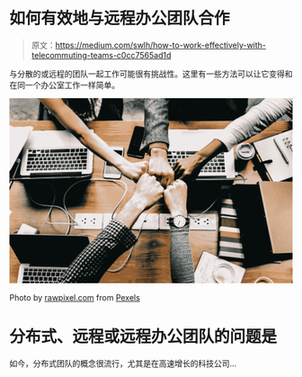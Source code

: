 # 如何有效地与远程办公团队合作

> 原文：<https://medium.com/swlh/how-to-work-effectively-with-telecommuting-teams-c0cc7565ad1d>

与分散的或远程的团队一起工作可能很有挑战性。这里有一些方法可以让它变得和在同一个办公室工作一样简单。

![](img/294141cc4337a6b8ffeb9ebb65e5b750.png)

Photo by [rawpixel.com](https://www.pexels.com/@rawpixel?utm_content=attributionCopyText&utm_medium=referral&utm_source=pexels) from [Pexels](https://www.pexels.com/photo/group-hand-fist-bump-1068523/?utm_content=attributionCopyText&utm_medium=referral&utm_source=pexels)

# 分布式、远程或远程办公团队的问题是

如今，分布式团队的概念很流行，尤其是在高速增长的科技公司…